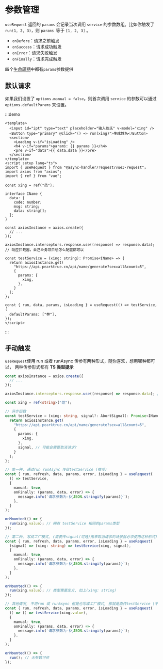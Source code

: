 # 参数管理

`useRequest` 返回的 `params` 会记录当次调用 `service` 的参数数组。比如你触发了 `run(1, 2, 3)`，则 `params `等于 `[1, 2, 3]` 。

- `onBefore`：请求之前触发
- `onSuccess`：请求成功触发
- `onError`：请求失败触发
- `onFinally`：请求完成触发

四个[生命周期](./lifecycle.md)中都有`params`参数提供

## 默认请求

如果我们设置了 `options.manual = false`，则首次调用 `service` 的参数可以通过 `options.defaultParams` 来设置。

:::demo

```vue
<template>
  <input id="ipt" type="text" placeholder="输入姓氏" v-model="xing" />
  <Button type="primary" @click="() => run(xing)">生成姓名</Button>
  <section>
    <Loading v-if="isLoading" />
    <h4 v-if="params">params: {{ params }}</h4>
    <pre v-if="data">{{ data.data }}</pre>
  </section>
</template>
<script setup lang="ts">
import { useRequest } from "@async-handler/request/vue3-request";
import axios from "axios";
import { ref } from "vue";

const xing = ref("范");

interface IName {
  data: {
    code: number;
    msg: string;
    data: string[];
  };
}

const axiosInstance = axios.create({
  // ...
});

axiosInstance.interceptors.response.use((response) => response.data); // 响应拦截器，自己业务项目想怎么配置都可以

const testService = (xing: string): Promise<IName> => {
  return axiosInstance.get(
    "https://api.pearktrue.cn/api/name/generate?sex=all&count=5",
    {
      params: {
        xing,
      },
    }
  );
};

const { run, data, params, isLoading } = useRequest(() => testService, {
  defaultParams: ["林"],
});
</script>
```

:::

## 手动触发

`useRequest`使用 run 或者 runAsync 传参有两种形式，随你喜欢，想用哪种都可以， 两种传参形式都有 **TS 类型提示**

```ts
const axiosInstance = axios.create({
  // ...
});

axiosInstance.interceptors.response.use((response) => response.data); // 响应拦截器

const xing = ref<string>("范");

// 异步函数
const testService = (xing: string, signal?: AbortSignal): Promise<IName> => {
  return axiosInstance.get(
    "https://api.pearktrue.cn/api/name/generate?sex=all&count=5",
    {
      params: {
        xing,
      },
      signal, // 可能会需要取消请求?
    }
  );
};

// 第一种, 通过run runAsync 传给testService (推荐)
const { run, refresh, data, params, error, isLoading } = useRequest(
  () => testService,
  {
    manual: true,
    onFinally: (params, data, error) => {
      message.info(`请求参数为-${JSON.stringify(params)}`);
    },
  }
);

onMounted(() => {
  run(xing.value); // 拥有 testService 相同的params类型
});

// 第二种, 写成工厂模式, (需要传signal(可选)用来取消请求的场景就必须使用这种形式)
const { run, refresh, data, params, error, isLoading } = useRequest(
  (signal) => (xing: string) => testService(xing, signal),
  {
    manual: true,
    onFinally: (params, data, error) => {
      message.info(`请求参数为-${JSON.stringify(params)}`);
    },
  }
);

onMounted(() => {
  run(xing.value); // 类型需要定义, 如上(xing: string)
});

// 其他情况, 不用run 或 runAsync 但是也写成工厂模式, 那就是直传testService (不推荐)
const { run, refresh, data, params, error, isLoading } = useRequest(
  () => () => testService(xing.value),
  {
    manual: true,
    onFinally: (params, data, error) => {
      message.info(`请求参数为-${JSON.stringify(params)}`);
    },
  }
);

onMounted(() => {
  run(); // 无参数可传
});
```

